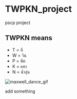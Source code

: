# TWPKN_project

pscp project

## TWPKN means

* T = ที
* W = วิน
* P = พีท
* K = คทา
* N = น้ำอุ่น

![maxwell_dance_gif](https://github.com/user-attachments/assets/42b47941-ec45-4f9b-b329-f8790b91e5fa)

add something

